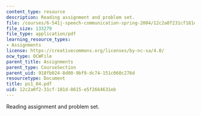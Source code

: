 ```yaml
---
content_type: resource
description: Reading assignment and problem set.
file: /courses/6-541j-speech-communication-spring-2004/12c2a0f231cf181d8615e5f2664631eb_ps1_04.pdf
file_size: 133279
file_type: application/pdf
learning_resource_types:
- Assignments
license: https://creativecommons.org/licenses/by-nc-sa/4.0/
ocw_type: OCWFile
parent_title: Assignments
parent_type: CourseSection
parent_uid: 918fb024-8d00-9bf9-dc74-151c060c276d
resourcetype: Document
title: ps1_04.pdf
uid: 12c2a0f2-31cf-181d-8615-e5f2664631eb
---
```

Reading assignment and problem set.
